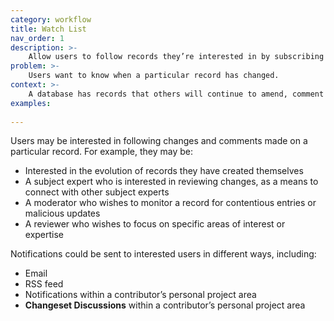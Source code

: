 ```yaml
---
category: workflow
title: Watch List
nav_order: 1
description: >-
    Allow users to follow records they’re interested in by subscribing to notifications of changes made to them.
problem: >-
    Users want to know when a particular record has changed.
context: >-
    A database has records that others will continue to amend, comment on and moderate.
examples:
    
---
```


Users may be interested in following changes and comments made on a particular record. For example, they may be: 

* Interested in the evolution of records they have created themselves
* A subject expert who is interested in reviewing changes, as a means to connect with other subject experts
* A moderator who wishes to monitor a record for contentious entries or malicious updates
* A reviewer who wishes to focus on specific areas of interest or expertise

Notifications could be sent to interested users in different ways, including:

* Email
* RSS feed
* Notifications within a contributor’s personal project area
* **Changeset Discussions** within a contributor’s personal project area
